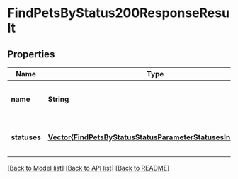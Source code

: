 # FindPetsByStatus200ResponseResult


## Properties
Name | Type | Description | Notes
------------ | ------------- | ------------- | -------------
**name** | **String** |  | [optional] [default to nothing]
**statuses** | [**Vector{FindPetsByStatusStatusParameterStatusesInnerInner}**](FindPetsByStatusStatusParameterStatusesInnerInner.md) |  | [optional] [default to nothing]


[[Back to Model list]](../README.md#models) [[Back to API list]](../README.md#api-endpoints) [[Back to README]](../README.md)


